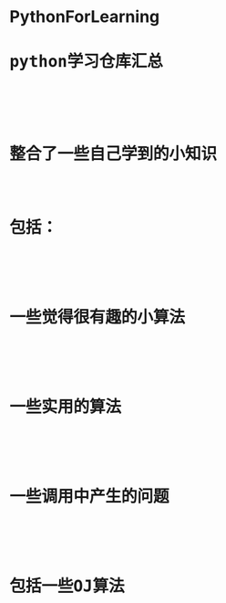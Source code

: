 # PythonForLearning
<h1><pre>python学习仓库汇总<br>
	<pre><pre>整合了一些自己学到的小知识
	<pre><pre>包括：
	<pre><pre><pre>一些觉得很有趣的小算法
	<pre><pre><pre>一些实用的算法
	<pre><pre><pre>一些调用中产生的问题
	<pre><pre><pre>包括一些OJ算法